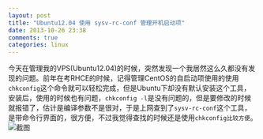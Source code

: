 ```yaml
---
layout: post
title: "Ubuntu12.04 使用 sysv-rc-conf 管理开机启动项"
date: 2013-10-26 23:38
comments: true
categories: linux
---
```

今天在管理我的VPS(Ubuntu12.04)的时候，突然发现一个我居然这么久都没有发现的问题。前年在考RHCE的时候，记得管理CentOS的自启动项使用的使用`chkconfig`这个命令就可以轻松完成，但是Ubuntu下却没有默认安装这个工具，安装后，使用的时候也有问题，`chkconfig -l`是没有问题的，但是要修改的时候就报错了，估计是编译参数不是很对，于是上网查到了`sysv-rc-conf`这个工具，是带命令行界面的，很方便，不过我觉得查找的时候还是使用`chkconfig比较方便`。
![截图](http://coolbit.in/images/sysv-rc-conf.png)

